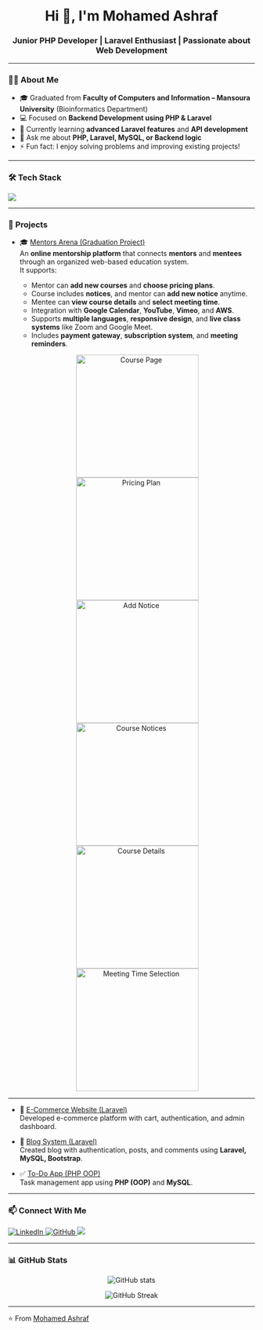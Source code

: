 <h1 align="center">Hi 👋, I'm Mohamed Ashraf</h1>
<h3 align="center">Junior PHP Developer | Laravel Enthusiast | Passionate about Web Development</h3>

---

### 👨‍💻 About Me
- 🎓 Graduated from **Faculty of Computers and Information – Mansoura University** (Bioinformatics Department)  
- 💻 Focused on **Backend Development using PHP & Laravel**  
- 🌱 Currently learning **advanced Laravel features** and **API development**  
- 💬 Ask me about **PHP, Laravel, MySQL, or Backend logic**  
- ⚡ Fun fact: I enjoy solving problems and improving existing projects!

---

### 🛠️ Tech Stack
<p align="left">
  <img src="https://skillicons.dev/icons?i=php,laravel,mysql,html,css,js,bootstrap,git,github,vscode" />
</p>

---

### 🚀 Projects

- 🎓 [Mentors Arena (Graduation Project)](https://github.com/salah3122001/Mentors-Arena)  
  An **online mentorship platform** that connects **mentors** and **mentees** through an organized web-based education system.  
  It supports:
  - Mentor can **add new courses** and **choose pricing plans**.  
  - Course includes **notices**, and mentor can **add new notice** anytime.  
  - Mentee can **view course details** and **select meeting time**.  
  - Integration with **Google Calendar**, **YouTube**, **Vimeo**, and **AWS**.  
  - Supports **multiple languages**, **responsive design**, and **live class systems** like Zoom and Google Meet.  
  - Includes **payment gateway**, **subscription system**, and **meeting reminders**.  
  
  <p align="center">
    <img src="screenshots/course.png" width="250" alt="Course Page" />
    <img src="screenshots/pricing-plan.png" width="250" alt="Pricing Plan" />
    <img src="screenshots/add-notice.png" width="250" alt="Add Notice" />
    <img src="screenshots/course-notices.png" width="250" alt="Course Notices" />
    <img src="screenshots/course-details.png" width="250" alt="Course Details" />
    <img src="screenshots/meeting-time.png" width="250" alt="Meeting Time Selection" />
  </p>

---

- 🛒 [E-Commerce Website (Laravel)](https://github.com/salah3122001/E-Commerce-Laravel-Project-)  
  Developed e-commerce platform with cart, authentication, and admin dashboard.

- 📝 [Blog System (Laravel)](https://github.com/salah3122001/Blog-Laravel-Project-)  
  Created blog with authentication, posts, and comments using **Laravel, MySQL, Bootstrap**.
  
- ✅ [To-Do App (PHP OOP)](https://github.com/salah3122001/To_do_APP-PHP-Project-)  
  Task management app using **PHP (OOP)** and **MySQL**.

---

### 📫 Connect With Me
<p align="left">
  <a href="https://linkedin.com/in/mohamed-ashraf-14916a367" target="_blank">
    <img src="https://skillicons.dev/icons?i=linkedin" alt="LinkedIn" />
  </a>
  <a href="https://github.com/salah3122001" target="_blank">
    <img src="https://skillicons.dev/icons?i=github" alt="GitHub" />
  </a>
  <a href="mailto:mohamed_ashraf4444@hotmail.com">
    <img src="https://img.shields.io/badge/Email-mohamed__ashraf4444%40hotmail.com-blue?logo=gmail" />
  </a>
</p>

---

### 📊 GitHub Stats
<p align="center">
  <img src="https://github-readme-stats.vercel.app/api?username=salah3122001&show_icons=true&theme=tokyonight" alt="GitHub stats" />
</p>

<p align="center">
  <img src="https://github-readme-streak-stats.herokuapp.com/?user=salah3122001&theme=tokyonight" alt="GitHub Streak" />
</p>

---

⭐️ From [Mohamed Ashraf](https://github.com/salah3122001)
